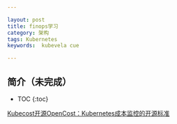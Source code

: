 ```yaml
---

layout: post
title: finops学习
category: 架构
tags: Kubernetes
keywords:  kubevela cue

---
```


## 简介（未完成）

* TOC
{:toc}

[Kubecost开源OpenCost：Kubernetes成本监控的开源标准](https://mp.weixin.qq.com/s/M4taU-hvKhXvBS7hKtSarg)